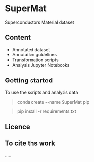 # SuperMat
Superconductors Material dataset

## Content
 - Annotated dataset 
 - Annotation guidelines
 - Transformation scripts 
 - Analysis Jupyter Notebooks 
 
## Getting started 

To use the scripts and analysis data 

> conda create --name SuperMat pip 

> pip install -r requirements.txt 

## Licence

## To cite ths work
.....


